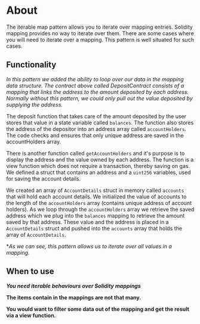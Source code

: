 # About

The iterable map pattern allows you to iterate over mapping entries. Solidity mapping provides no way to iterate over them. There are some cases where you will need to iterate over a mapping. This pattern is well situated for such cases.

## Functionality

_In this pattern we added the ability to loop over our data in the mapping data structure. The contract above called DepositContract consists of a mapping that links the address to the amount deposited by each address. Normally without this pattern, we could only pull out the value deposited by supplying the address._

The deposit function that takes care of the amount deposited by the user stores that value in a state variable called `balances`. The function also stores the address of the depositor into an address array called `accountHolders`. The code checks and ensures that only unique address are saved in the accountHolders array.

There is another function called `getAccountHolders` and it's purpose is to display the address and the value owned by each address. The function is a view function which does not require a transaction, thereby saving on gas. We defined a struct that contains an address and a `uint256` variables, used for saving the account details.

We created an array of `AccountDetails` struct in memory called `accounts` that will hold each account details. We initialized the value of accounts to the length of the `accountHolders` array (contains unique address of account holders). As we loop through the `accountHolders` array we retrieve the saved address which we plug into the `balances` mapping to retrieve the amount saved by that address. These value and the address is placed in a `AccountDetails` struct and pushed into the `accounts` array that holds the array of `AccountDetails`.

**As we can see, this pattern allows us to iterate over all values in a mapping.*

## When to use

_**You need iterable behaviours over Solidity mappings**_

**The items contain in the mappings are not that many.**

**You would want to filter some data out of the mapping and get the result via a view function.**
